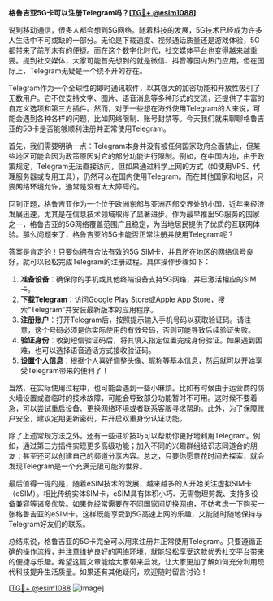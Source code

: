 **格鲁吉亚5G卡可以注册Telegram吗？[[TG💪+ @esim1088](https://t.me/s/esim1088)]**

说到移动通信，很多人都会想到5G网络。随着科技的发展，5G技术已经成为许多人生活中不可或缺的一部分。无论是下载速度、视频通话质量还是游戏体验，5G都带来了前所未有的便捷。而在这个数字化时代，社交媒体平台也变得越来越重要。提到社交媒体，大家可能首先想到的就是微信、抖音等国内热门应用，但在国际上，Telegram无疑是一个绕不开的存在。

Telegram作为一个全球性的即时通讯软件，以其强大的加密功能和开放性吸引了无数用户。它不仅支持文字、图片、语音消息等多种形式的交流，还提供了丰富的自定义选项和第三方插件。然而，对于一些想在海外使用Telegram的人来说，可能会遇到各种各样的问题，比如网络限制、账号封禁等。今天我们就来聊聊格鲁吉亚的5G卡是否能够顺利注册并正常使用Telegram。

首先，我们需要明确一点：Telegram本身并没有被任何国家政府全面禁止，但某些地区可能会因为政策原因对它的部分功能进行限制。例如，在中国内地，由于政策规定，Telegram无法直接访问，但如果通过科学上网的方式（如使用VPS、代理服务器或专用工具），仍然可以在国内使用Telegram。而在其他国家和地区，只要网络环境允许，通常是没有太大障碍的。

回到正题，格鲁吉亚作为一个位于欧洲东部与亚洲西部交界处的小国，近年来经济发展迅速，尤其是在信息技术领域取得了显著进步。作为最早推出5G服务的国家之一，格鲁吉亚的5G网络覆盖范围广且稳定，为当地居民提供了优质的互联网体验。那么问题来了，格鲁吉亚的5G卡能否正常注册并使用Telegram呢？

答案是肯定的！只要你拥有合法有效的5G SIM卡，并且所在地区的网络信号良好，就可以轻松完成Telegram的注册过程。具体操作步骤如下：

1. **准备设备**：确保你的手机或其他终端设备支持5G网络，并已激活相应的SIM卡。
2. **下载Telegram**：访问Google Play Store或Apple App Store，搜索“Telegram”并安装最新版本的应用程序。
3. **注册账户**：打开Telegram后，按照提示输入手机号码以获取验证码。请注意，这个号码必须是你实际使用的有效号码，否则可能导致后续验证失败。
4. **验证身份**：收到短信验证码后，将其填入指定位置完成身份验证。如果遇到困难，也可以选择语音通话方式接收验证码。
5. **设置个人信息**：根据个人喜好调整头像、昵称等基本信息，然后就可以开始享受Telegram带来的便利了！

当然，在实际使用过程中，也可能会遇到一些小麻烦。比如有时候由于运营商的防火墙设置或者临时的技术故障，可能会导致部分功能暂时不可用。这时候不要着急，可以尝试重启设备、更换网络环境或者联系客服寻求帮助。此外，为了保障账户安全，建议定期更新密码，并开启双重身份认证功能。

除了上述常规方法之外，还有一些进阶技巧可以帮助你更好地利用Telegram。例如，通过第三方插件实现更多高级功能；加入不同的兴趣群组结识志同道合的朋友；甚至还可以创建自己的频道分享内容。总之，只要你愿意花时间去探索，就会发现Telegram是一个充满无限可能的世界。

最后值得一提的是，随着eSIM技术的发展，越来越多的人开始关注虚拟SIM卡（eSIM）。相比传统实体SIM卡，eSIM具有体积小巧、无需物理剪裁、支持多设备兼容等诸多优势。如果你经常需要在不同国家间切换网络，不妨考虑一下购买一张格鲁吉亚的eSIM卡，这样既能享受到5G高速上网的乐趣，又能随时随地保持与Telegram好友们的联系。

总结来说，格鲁吉亚的5G卡完全可以用来注册并正常使用Telegram。只要遵循正确的操作流程，并注意维护良好的网络环境，就能轻松享受这款优秀社交平台带来的便捷与乐趣。希望这篇文章能给大家带来启发，让大家更加了解如何充分利用现代科技提升生活质量。如果还有其他疑问，欢迎随时留言讨论！

[[TG💪+ @esim1088](https://t.me/s/esim1088) ![Image](https://i.postimg.cc/4NQfJmqS/Snipaste-2025-05-13-00-14-12.png)]